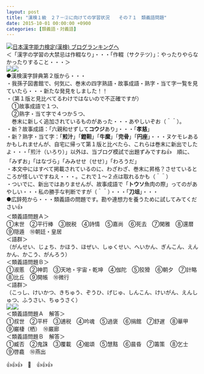 ```yaml
---
layout: post
title: "漢検１級　２７－②に向けての学習状況　　その７１　類義語問題"
date: 2015-10-01 00:00:00 +0900
categories: [類義語・対義語]
---
```


[![](/syuusyuu9701/assets/images/漢検１級-２７－②に向けての学習状況-その７１-類義語問題-br_c_3028_1.gif)](http://blog.with2.net/link.php?1659096:3028 "日本漢字能力検定(漢検) ブログランキングへ")[日本漢字能力検定(漢検) ブログランキングへ](http://blog.with2.net/link.php?1659096:3028)  
＜「漢字の学習の大禁忌は作輟なり」・・・「作輟（サクテツ）」：やったりやらなかったりすること・・・＞  
![](/syuusyuu9701/assets/images/漢検１級-２７－②に向けての学習状況-その７１-類義語問題-b10f0e40404ec7adff793fa009e54cf6.jpg)![](/syuusyuu9701/assets/images/漢検１級-２７－②に向けての学習状況-その７１-類義語問題-df4d87e20eb85a7ecca877f2c1f6b124.jpg)  
●漢検漢字辞典第２版から・・・  
・我孫子図書館で、何気に、巻末の四字熟語・故事成語・熟字・当て字一覧を見ていたら・・・新たな発見をしました！！  
・（第１版と見比べてるわけではないので不正確ですが）  
　①故事成語で１つ、  
　②熟字・当て字で４つか５つ、  
　巻末に新しく追加されているものがあった・・・あやしいぞお（＾＾）。  
・新？故事成語：「六親和せずして**コウジ**あり」・・・「**孝慈**」  
・新？熟字・当て字：「**煎汁**」「**鐙靼**」「**牛縻**」「**完骨**」「**円座**」・・・ヌケモレあるかもしれませんが、自宅に帰って第１版と比べたら、これらは巻末に新出でしたよ・・・「煎汁（いろり）」以外は、当ブログ模試で出題ずみですね👍　順に、「みずお」「はなづら」「みみせせ（せせ）」「わろうだ」  
・本文中にはすべて掲載されているのに、わざわざ、巻末に昇格？させているところが怪しいですねえ・・・。これで１～２点は取れるかも（＾＾）  
・ついでに、新出ではありませんが、故事成語で「**トウソ**魚肉の際」ってのがあやしい・・・私の勝手な判断ですが（＾＾）・・・「**刀俎**」・・・  
●広辞苑から・・・類義語の問題です。勘や連想力を養うために試してみてください👍  
＜類義語問題Ａ＞  
①末世　②平行棒　③脱税　④詩情　⑤嘉尚　⑥死去　⑦閑雅　⑧還暦　⑨隠遁　⑩朝廷・皇居　  
＜語群＞  
（がんせい、じょち、かほう、ほぜい、しゅくせい、へいかん、ぎんこん、えんかん、かこう、がんろう）  
＜類義語問題Ｂ＞  
①淑慝　②神罰　③天地・宇宙・乾坤　④伽陀　⑤狡猾　⑥朝夕　⑦計略　⑧比丘　⑨開帳　⑩微行  
＜語群＞  
（こっし、けいかつ、きちゅう、ぞうひ、げじゅ、しんこん、けいがん、えんしゅつ、ふうさい、ちゅうさく）  
![](/syuusyuu9701/assets/images/漢検１級-２７－②に向けての学習状況-その７１-類義語問題-4f3aa7de7f43b20e3b6c63a736b88548.jpg)![](/syuusyuu9701/assets/images/漢検１級-２７－②に向けての学習状況-その７１-類義語問題-0d5c57ae64655b81a5b200c7d859e627.jpg)  
＜類義語問題Ａ　解答＞  
①叔世　②平杆　③逋税　④吟魂　⑤過褒　⑥捐館　⑦舒遅　⑧華甲　⑨巌棲（栖）　⑩巌廊  
＜類義語問題Ｂ　解答＞  
①臧否　②鬼誅　③覆載　④偈頌　⑤慧黠　⑥晨昏　⑦籌策　⑧乞士　⑨啓龕　⑩燕出  
  
👍👍👍　🐑　👍👍👍  
  
  